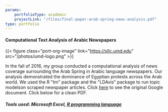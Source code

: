 ```yaml
---
params:
    portfolioType: academic 
    projectLink: "/files/final-paper-arab-spring-news-analysis.pdf"
type: portfolio 
---
```

#### Computational Text Analysis of Arabic Newspapers

{{< figure class="port-org-image" link="https://sllc.umd.edu"  src="/photos/umd-logo.png" >}}

In the fall of 2016, my group conducted a computational analysis of news coverage surrounding the Arab Spring in Arabic language newspapers. Our analysis demonstrated the dominance of Egyptian protests across the Arab world. We used the R "tm" package and the "LDAvis" package to run topic modelson scraped newspaper articles. Click [here](https://docs.google.com/document/d/1L_AP6QwbEjl6L40DUqTYfahEDxF95wPYLBhIXhksAs4/edit?usp=sharing)
to see the original Google document. Click below for a clean PDF.

##### Tools used: Microsoft Excel, [R programming language](https://r-project.org)
